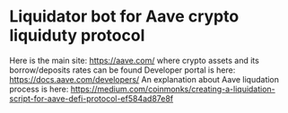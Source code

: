 # Liquidator bot for Aave crypto liquiduty protocol
Here is the main site: https://aave.com/ where crypto assets and its borrow/deposits rates can be found
Developer portal is here: https://docs.aave.com/developers/
An explanation about Aave liqudation process is here: https://medium.com/coinmonks/creating-a-liquidation-script-for-aave-defi-protocol-ef584ad87e8f

